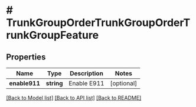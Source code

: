 # # TrunkGroupOrderTrunkGroupOrderTrunkGroupFeature

## Properties

Name | Type | Description | Notes
------------ | ------------- | ------------- | -------------
**enable911** | **string** | Enable E911 | [optional]

[[Back to Model list]](../../README.md#models) [[Back to API list]](../../README.md#endpoints) [[Back to README]](../../README.md)
